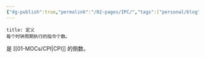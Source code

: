```yaml
---
{"dg-publish":true,"permalink":"/02-pages/IPC/","tags":["personal/blog","计算机组成原理/CPU","计算机组成原理/概述"]}
---
```


```ad-info
title: 定义
每个时钟周期执行的指令个数。
```

是 [[01-MOCs/CPI\|CPI]] 的倒数。